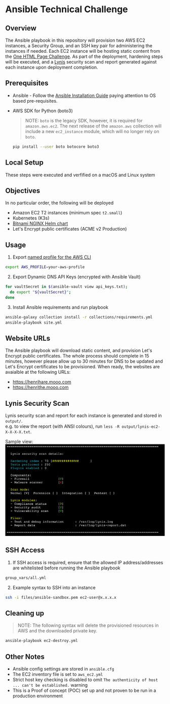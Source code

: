 # Ansible Technical Challenge

## Overview

The Ansible playbook in this repository will provision two AWS EC2 instances, a Security Group, and an SSH key pair for administering the instances if needed.
Each EC2 instance will be hosting static content from the [One HTML Page Challenge](https://onehtmlpagechallenge.com/).
As part of the deployment, hardening steps will be executed, and a [Lynis](https://cisofy.com/lynis/) security scan and report generated against each instance upon deployment completion.

## Prerequisites

* Ansible - Follow the [Ansible Installation Guide](https://docs.ansible.com/ansible/latest/installation_guide/intro_installation.html) paying attention to OS based pre-requisites.
* AWS SDK for Python (boto3)
  > NOTE: `boto` is the legacy SDK, however, it is required for `amazon.aws.ec2`. The next release of the `amazon.aws` collection will include a new `ec2_instance` module, which will no longer rely on `boto`.

  ```bash
  pip install --user boto botocore boto3
  ```

## Local Setup

These steps were executed and verfified on a macOS and Linux system

## Objectives

In no particular order, the following will be deployed 
- Amazon EC2 T2 instances (minimum spec `t2.small`)
- Kubernetes (K3s)
- [Bitnami NGINX Helm chart](https://github.com/bitnami/charts/tree/master/bitnami/nginx)
- Let's Encrypt public certificates (ACME v2 Production)

## Usage

1. Export [named profile for the AWS CLI](https://docs.aws.amazon.com/cli/latest/userguide/cli-configure-profiles.html)

```bash
export AWS_PROFILE=your-aws-profile
```

2. Export Dynamic DNS API Keys (encrypted with Ansible Vault)

```bash
for vaultSecret in $(ansible-vault view api_keys.txt); 
  do export "${vaultSecret}";
done
```

3. Install Ansible requirements and run playbook

```bash
ansible-galaxy collection install -r collections/requirements.yml
ansible-playbook site.yml
```

## Website URLs

The Ansible playbook will download static content, and provision Let's Encrypt public certificates. The whole process should complete in 15 minutes, however please allow up to 30 minutes for DNS to be updated and Let's Encrypt certificates to be provisioned. When ready, the websites are avaialble at the following URLs:

- https://henrihare.mooo.com
- https://henrithe.mooo.com

## Lynis Security Scan

Lynis security scan and report for each instance is generated and stored in `output/`.  
e.g. to view the report (with ANSI colours), run `less -R output/lynis-ec2-X-X-X-X.txt`.  

Sample view:  
![Lynis Scan](images/lynis-scan.png)

## SSH Access

1. If SSH access is required, ensure that the allowed IP address/addresses are whitelisted before running the Ansible playbook

```bash
group_vars/all.yml
```

2. Example syntax to SSH into an instance

```bash
ssh -i files/ansible-sandbox.pem ec2-user@x.x.x.x
```

## Cleaning up

> NOTE: The following syntax will delete the provisioned resources in AWS and the downloaded private key.

```bash
ansible-playbook ec2-destroy.yml
```

## Other Notes

* Ansible config settings are stored in `ansible.cfg`
* The EC2 inventory file is set to `aws_ec2.yml`
* Strict host key checking is disabled to omit `The authenticity of host ... can't be established.` warning
* This is a Proof of concept (POC) set up and not proven to be run in a production environment
